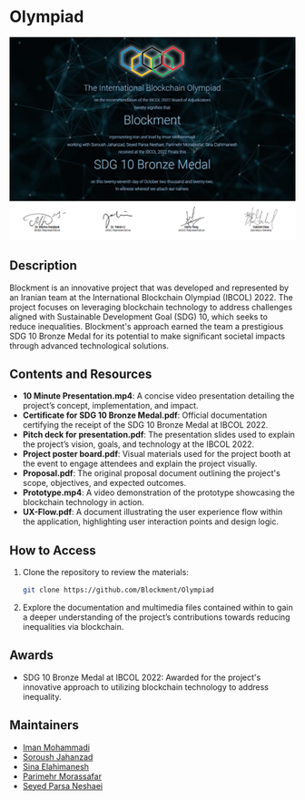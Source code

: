 # Olympiad

<div align="center">
  <img 
    style="width: 700px;"
    src="https://github.com/Blockment/Olympiad/blob/main/Certificate.jpg">
</div>

## Description
Blockment is an innovative project that was developed and represented by an Iranian team at the International Blockchain Olympiad (IBCOL) 2022. The project focuses on leveraging blockchain technology to address challenges aligned with Sustainable Development Goal (SDG) 10, which seeks to reduce inequalities. Blockment's approach earned the team a prestigious SDG 10 Bronze Medal for its potential to make significant societal impacts through advanced technological solutions.

## Contents and Resources
- **10 Minute Presentation.mp4**: A concise video presentation detailing the project’s concept, implementation, and impact.
- **Certificate for SDG 10 Bronze Medal.pdf**: Official documentation certifying the receipt of the SDG 10 Bronze Medal at IBCOL 2022.
- **Pitch deck for presentation.pdf**: The presentation slides used to explain the project’s vision, goals, and technology at the IBCOL 2022.
- **Project poster board.pdf**: Visual materials used for the project booth at the event to engage attendees and explain the project visually.
- **Proposal.pdf**: The original proposal document outlining the project's scope, objectives, and expected outcomes.
- **Prototype.mp4**: A video demonstration of the prototype showcasing the blockchain technology in action.
- **UX-Flow.pdf**: A document illustrating the user experience flow within the application, highlighting user interaction points and design logic.

## How to Access
1. Clone the repository to review the materials:
   ```bash
   git clone https://github.com/Blockment/Olympiad
   ```

2. Explore the documentation and multimedia files contained within to gain a deeper understanding of the project’s contributions towards reducing inequalities via blockchain.

## Awards

- SDG 10 Bronze Medal at IBCOL 2022: Awarded for the project's innovative approach to utilizing blockchain technology to address inequality.

## Maintainers

- [Iman Mohammadi](https://github.com/Imanm02)
- [Soroush Jahanzad](https://github.com/SJahanzad)
- [Sina Elahimanesh](https://github.com/SinaElahimanesh)
- [Parimehr Morassafar](https://github.com/parimehrmorassa)
- [Seyed Parsa Neshaei](https://github.com/spneshaei)